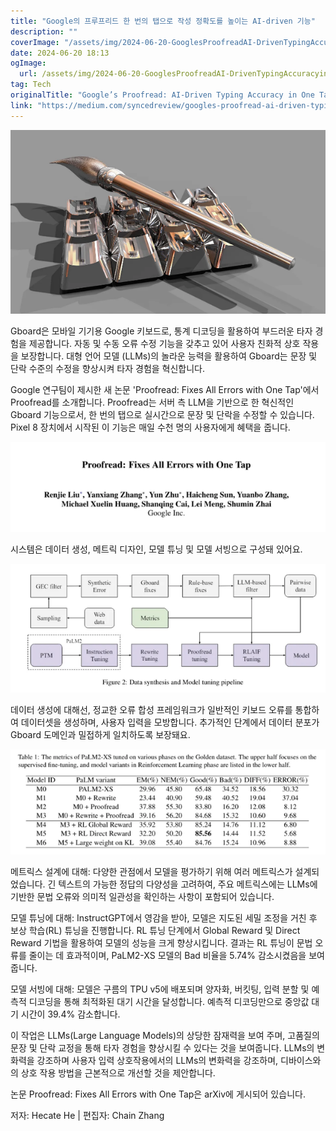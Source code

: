 ```yaml
---
title: "Google의 프루프리드 한 번의 탭으로 작성 정확도를 높이는 AI-driven 기능"
description: ""
coverImage: "/assets/img/2024-06-20-GooglesProofreadAI-DrivenTypingAccuracyinOneTap_0.png"
date: 2024-06-20 18:13
ogImage: 
  url: /assets/img/2024-06-20-GooglesProofreadAI-DrivenTypingAccuracyinOneTap_0.png
tag: Tech
originalTitle: "Google’s Proofread: AI-Driven Typing Accuracy in One Tap"
link: "https://medium.com/syncedreview/googles-proofread-ai-driven-typing-accuracy-in-one-tap-1fe7451a2b4c"
---
```




![Gboard](/assets/img/2024-06-20-GooglesProofreadAI-DrivenTypingAccuracyinOneTap_0.png)

Gboard은 모바일 기기용 Google 키보드로, 통계 디코딩을 활용하여 부드러운 타자 경험을 제공합니다. 자동 및 수동 오류 수정 기능을 갖추고 있어 사용자 친화적 상호 작용을 보장합니다. 대형 언어 모델 (LLMs)의 놀라운 능력을 활용하여 Gboard는 문장 및 단락 수준의 수정을 향상시켜 타자 경험을 혁신합니다.

Google 연구팀이 제시한 새 논문 'Proofread: Fixes All Errors with One Tap'에서 Proofread를 소개합니다. Proofread는 서버 측 LLM을 기반으로 한 혁신적인 Gboard 기능으로서, 한 번의 탭으로 실시간으로 문장 및 단락을 수정할 수 있습니다. Pixel 8 장치에서 시작된 이 기능은 매일 수천 명의 사용자에게 혜택을 줍니다.

![Proofread](/assets/img/2024-06-20-GooglesProofreadAI-DrivenTypingAccuracyinOneTap_1.png)


<div class="content-ad"></div>

시스템은 데이터 생성, 메트릭 디자인, 모델 튜닝 및 모델 서빙으로 구성돼 있어요.

![이미지](/assets/img/2024-06-20-GooglesProofreadAI-DrivenTypingAccuracyinOneTap_2.png)

데이터 생성에 대해선, 정교한 오류 합성 프레임워크가 일반적인 키보드 오류를 통합하여 데이터셋을 생성하며, 사용자 입력을 모방합니다. 추가적인 단계에서 데이터 분포가 Gboard 도메인과 밀접하게 일치하도록 보장돼요.

![이미지](/assets/img/2024-06-20-GooglesProofreadAI-DrivenTypingAccuracyinOneTap_3.png)

<div class="content-ad"></div>

메트릭스 설계에 대해: 다양한 관점에서 모델을 평가하기 위해 여러 메트릭스가 설계되었습니다. 긴 텍스트의 가능한 정답의 다양성을 고려하여, 주요 메트릭스에는 LLMs에 기반한 문법 오류와 의미적 일관성을 확인하는 사항이 포함되어 있습니다.

모델 튜닝에 대해: InstructGPT에서 영감을 받아, 모델은 지도된 세밀 조정을 거친 후 보상 학습(RL) 튜닝을 진행합니다. RL 튜닝 단계에서 Global Reward 및 Direct Reward 기법을 활용하여 모델의 성능을 크게 향상시킵니다. 결과는 RL 튜닝이 문법 오류를 줄이는 데 효과적이며, PaLM2-XS 모델의 Bad 비율을 5.74% 감소시켰음을 보여줍니다.

모델 서빙에 대해: 모델은 구름의 TPU v5에 배포되며 양자화, 버킷팅, 입력 분할 및 예측적 디코딩을 통해 최적화된 대기 시간을 달성합니다. 예측적 디코딩만으로 중앙값 대기 시간이 39.4% 감소합니다.

<div class="content-ad"></div>

이 작업은 LLMs(Large Language Models)의 상당한 잠재력을 보여 주며, 고품질의 문장 및 단락 교정을 통해 타자 경험을 향상시킬 수 있다는 것을 보여줍니다. LLMs의 변화력을 강조하며 사용자 입력 상호작용에서의 LLMs의 변화력을 강조하며, 디바이스와의 상호 작용 방법을 근본적으로 개선할 것을 제안합니다.

논문 Proofread: Fixes All Errors with One Tap은 arXiv에 게시되어 있습니다.

저자: Hecate He | 편집자: Chain Zhang